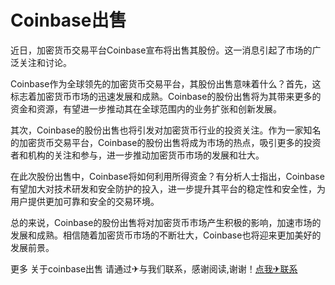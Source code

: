# Coinbase出售

近日，加密货币交易平台Coinbase宣布将出售其股份。这一消息引起了市场的广泛关注和讨论。

Coinbase作为全球领先的加密货币交易平台，其股份出售意味着什么？首先，这标志着加密货币市场的迅速发展和成熟。Coinbase的股份出售将为其带来更多的资金和资源，有望进一步推动其在全球范围内的业务扩张和创新发展。

其次，Coinbase的股份出售也将引发对加密货币行业的投资关注。作为一家知名的加密货币交易平台，Coinbase的股份出售将成为市场的热点，吸引更多的投资者和机构的关注和参与，进一步推动加密货币市场的发展和壮大。

在此次股份出售中，Coinbase将如何利用所得资金？有分析人士指出，Coinbase有望加大对技术研发和安全防护的投入，进一步提升其平台的稳定性和安全性，为用户提供更加可靠和安全的交易环境。

总的来说，Coinbase的股份出售将对加密货币市场产生积极的影响，加速市场的发展和成熟。相信随着加密货币市场的不断壮大，Coinbase也将迎来更加美好的发展前景。

更多 关于coinbase出售 请通过✈与我们联系，感谢阅读,谢谢！[点我✈联系](https://d.k02.cc)